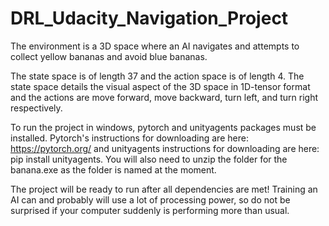 # DRL_Udacity_Navigation_Project
The environment is a 3D space where an AI navigates and attempts to collect yellow bananas and avoid blue bananas.

The state space is of length 37 and the action space is of length 4. The state space details the visual aspect of the 3D space in 1D-tensor format and the actions are move forward, move backward, turn left, and turn right respectively.

To run the project in windows, pytorch and unityagents packages must be installed. Pytorch's instructions for downloading are here: https://pytorch.org/ and unityagents instructions for downloading are here: pip install unityagents. You will also need to unzip the folder for the banana.exe as the folder is named at the moment.

The project will be ready to run after all dependencies are met! Training an AI can and probably will use a lot of processing power, so do not be surprised if your computer suddenly is performing more than usual.
